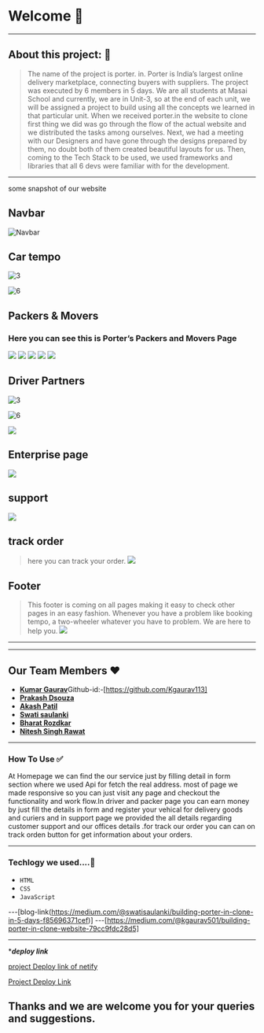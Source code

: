 
# Welcome 👋

---

## About this project: 🙌

> The name of the project is porter. in. Porter is India’s largest online delivery marketplace, connecting buyers with suppliers. The project was executed by 6 members in 5 days.
We are all students at Masai School and currently, we are in Unit-3, so at the end of each unit, we will be assigned a project to build using all the concepts we learned in that particular unit.
When we received porter.in the website to clone first thing we did was go through the flow of the actual website and we distributed the tasks among ourselves. Next, we had a meeting with our Designers and have gone through the designs prepared by them, no doubt both of them created beautiful layouts for us.
Then, coming to the Tech Stack to be used, we used frameworks and libraries that all 6 devs were familiar with for the development.
----

some snapshot of our website

## Navbar
![Navbar](https://miro.medium.com/max/700/1*7aMKIPnznn8-HFd5UymbcQ.png)
## Car tempo
![3](https://miro.medium.com/max/700/1*gZ3GGWjp4LzTto45fTqj9Q.png)

![6](https://miro.medium.com/max/700/1*tp-dPESeiGBlBzqENJhIoA.png)
## Packers & Movers
### Here you can see this is Porter’s Packers and Movers Page
![](https://miro.medium.com/max/700/1*a0Q_3T37rkLHbwBniR3wtA.png)
![](https://miro.medium.com/max/700/1*NXtlmAjTEJimRkwiG2rb5g.png)
![](https://miro.medium.com/max/700/1*bchW0DMMLGDsIasxnx33Og.png)
![](https://miro.medium.com/max/700/1*DMznA6An2-P1YUwAv0R10Q.png)
![](https://miro.medium.com/max/700/1*2R7zxlHomWCV3oEkU4Ce-g.png)

##  Driver Partners
![3](https://miro.medium.com/max/700/1*Ep8DKIXF6eBOYKAiDNjqDQ.png)

![6](https://miro.medium.com/max/700/1*T3zT1SON8OoTsOyQKvor2Q.png)

![](https://miro.medium.com/max/700/1*INiaYw9KQ2Hqqg9gQjdqjA.png)

## Enterprise page
![](https://miro.medium.com/max/700/1*qMrT1djZGfTEkYXVog8KnQ.png)

## support
>
![](https://miro.medium.com/max/700/1*zfRFobdl8xruU8szWpBErA.png)

## track order
>here you can track your order.
![](https://miro.medium.com/max/700/1*ITY77X44aFOu-BBdftGhhw.png)

## Footer
>This footer is coming on all pages making it easy to check other pages in an easy fashion.
Whenever you have a problem like booking tempo, a two-wheeler whatever you have to problem. We are here to help you.
![](https://miro.medium.com/max/700/1*dsx12OSYzIS7J1tuctuWGw.png)
---



---

## Our Team Members ❤️

- [**Kumar Gaurav**](https://www.linkedin.com/in/kgaurav501/)Github-id:-[https://github.com/Kgaurav113]
- [**Prakash Dsouza**](https://github.com/PRAKASH-1971)
- [**Akash Patil**](https://github.com/darkwingpatil)
- [**Swati saulanki**](https://github.com/swatisaulanki)
- [**Bharat Rozdkar** ](https://github.com/rozodkarbharat)
- [**Nitesh Singh Rawat**](https://github.com/niteshrawat0401)
---



### How To Use ✅

At Homepage we can find the our service just by filling detail in form section where we used Api for fetch the real address. most of page we made responsive so you can just visit any page and checkout the functionality and work flow.In driver and packer page you can earn money by just fill the details in form and register your vehical for delivery goods and curiers and in support page we provided the all details regarding customer support and our offices details .for track our order you can can on track orden button for get information about your orders.

---

### Techlogy we used....🔧

- `HTML`
- `CSS`
- `JavaScript`

---[blog-link(https://medium.com/@swatisaulanki/building-porter-in-clone-in-5-days-f85696371cef)]
---[https://medium.com/@kgaurav501/building-porter-in-clone-website-79cc9fdc28d5]



---



****deploy link***

[project Deploy link of netify]()


[Project Deploy Link]()
## Thanks and we are welcome you for your queries and suggestions.
